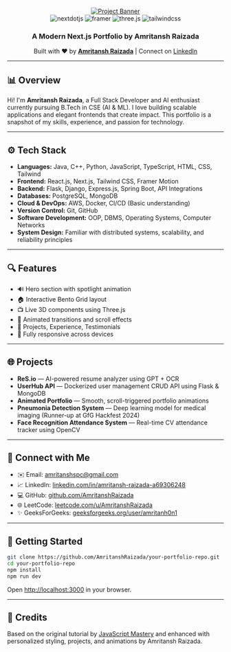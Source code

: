 <div align="center">
  <br />
  <a href="https://youtu.be/FTH6Dn3AyIQ" target="_blank">
    <img src="https://github.com/adrianhajdin/portfolio/assets/151519281/c6ca3c03-6cb7-4f67-a9b9-a73da5bfa0d8" alt="Project Banner">
  </a>
  <br />

  <div>
    <img src="https://img.shields.io/badge/-Next_JS-black?style=for-the-badge&logoColor=white&logo=nextdotjs&color=000000" alt="nextdotjs" />
    <img src="https://img.shields.io/badge/-Framer-black?style=for-the-badge&logoColor=white&logo=framer&color=0055FF" alt="framer" />
    <img src="https://img.shields.io/badge/-Three_JS-black?style=for-the-badge&logoColor=white&logo=threedotjs&color=000000" alt="three.js" />
    <img src="https://img.shields.io/badge/-Tailwind_CSS-black?style=for-the-badge&logoColor=white&logo=tailwindcss&color=06B6D4" alt="tailwindcss" />
  </div>

  <h3 align="center">A Modern Next.js Portfolio by Amritansh Raizada</h3>

  <div align="center">
    Built with ❤️ by <a href="https://github.com/AmritanshRaizada" target="_blank"><b>Amritansh Raizada</b></a> | Connect on <a href="https://www.linkedin.com/in/amritansh-raizada-a69306248" target="_blank">LinkedIn</a>
  </div>
</div>

---

## 📊 Overview

Hi! I'm **Amritansh Raizada**, a Full Stack Developer and AI enthusiast currently pursuing B.Tech in CSE (AI & ML). I love building scalable applications and elegant frontends that create impact. This portfolio is a snapshot of my skills, experience, and passion for technology.

---

## ⚙️ Tech Stack

* **Languages:** Java, C++, Python, JavaScript, TypeScript, HTML, CSS, Tailwind
* **Frontend:** React.js, Next.js, Tailwind CSS, Framer Motion
* **Backend:** Flask, Django, Express.js, Spring Boot, API Integrations
* **Databases:** PostgreSQL, MongoDB
* **Cloud & DevOps:** AWS, Docker, CI/CD (Basic understanding)
* **Version Control:** Git, GitHub
* **Software Development:** OOP, DBMS, Operating Systems, Computer Networks
* **System Design:** Familiar with distributed systems, scalability, and reliability principles

---

## 🔍 Features

* 🔊 Hero section with spotlight animation
* 🏠 Interactive Bento Grid layout
* 📺 Live 3D components using Three.js
* 🎨 Animated transitions and scroll effects
* 🔎 Projects, Experience, Testimonials
* 🌟 Fully responsive across devices

---

## 🌐 Projects

* **ReS.io** — AI-powered resume analyzer using GPT + OCR
* **UserHub API** — Dockerized user management CRUD API using Flask & MongoDB
* **Animated Portfolio** — Smooth, scroll-triggered portfolio animations
* **Pneumonia Detection System** — Deep learning model for medical imaging (Runner-up at GfG Hackfest 2024)
* **Face Recognition Attendance System** — Real-time CV attendance tracker using OpenCV

---

## 🤝 Connect with Me

* ✉️ Email: [amritanshspc@gmail.com](mailto:amritanshspc@gmail.com)
* 📈 LinkedIn: [linkedin.com/in/amritansh-raizada-a69306248](https://www.linkedin.com/in/amritansh-raizada-a69306248)
* 💻 GitHub: [github.com/AmritanshRaizada](https://github.com/AmritanshRaizada)
* 🌐 LeetCode: [leetcode.com/u/AmritanshRaizada](https://leetcode.com/u/AmritanshRaizada)
* ✨ GeeksForGeeks: [geeksforgeeks.org/user/amritanh0n1](http://www.geeksforgeeks.org/user/amritanh0n1)

---

## 🚀 Getting Started

```bash
git clone https://github.com/AmritanshRaizada/your-portfolio-repo.git
cd your-portfolio-repo
npm install
npm run dev
```

Open [http://localhost:3000](http://localhost:3000) in your browser.

---

## 🙌 Credits

Based on the original tutorial by [JavaScript Mastery](https://www.youtube.com/@javascriptmastery/videos) and enhanced with personalized styling, projects, and animations by Amritansh Raizada.

